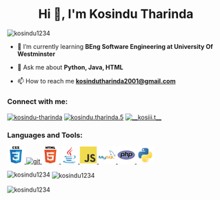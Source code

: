 <h1 align="center">Hi 👋, I'm Kosindu Tharinda</h1>
<p align="left"> <img src="https://komarev.com/ghpvc/?username=kosindu1234&label=Profile%20views&color=0e75b6&style=flat" alt="kosindu1234" /> </p>

- 🌱 I’m currently learning **BEng Software Engineering at University Of Westminster**

- 💬 Ask me about **Python, Java, HTML**

- 📫 How to reach me **kosindutharinda2001@gmail.com**

<h3 align="left">Connect with me:</h3>
<p align="left">
<a href="https://linkedin.com/in/kosindu-tharinda" target="blank"><img align="center" src="https://raw.githubusercontent.com/rahuldkjain/github-profile-readme-generator/master/src/images/icons/Social/linked-in-alt.svg" alt="kosindu-tharinda" height="30" width="40" /></a>
<a href="https://fb.com/kosindu.tharinda.5" target="blank"><img align="center" src="https://raw.githubusercontent.com/rahuldkjain/github-profile-readme-generator/master/src/images/icons/Social/facebook.svg" alt="kosindu.tharinda.5" height="30" width="40" /></a>
<a href="https://instagram.com/__kosiii.t__" target="blank"><img align="center" src="https://raw.githubusercontent.com/rahuldkjain/github-profile-readme-generator/master/src/images/icons/Social/instagram.svg" alt="__kosiii.t__" height="30" width="40" /></a>
</p>

<h3 align="left">Languages and Tools:</h3>
<p align="left"> <a href="https://www.w3schools.com/css/" target="_blank" rel="noreferrer"> <img src="https://raw.githubusercontent.com/devicons/devicon/master/icons/css3/css3-original-wordmark.svg" alt="css3" width="40" height="40"/> </a> <a href="https://git-scm.com/" target="_blank" rel="noreferrer"> <img src="https://www.vectorlogo.zone/logos/git-scm/git-scm-icon.svg" alt="git" width="40" height="40"/> </a> <a href="https://www.w3.org/html/" target="_blank" rel="noreferrer"> <img src="https://raw.githubusercontent.com/devicons/devicon/master/icons/html5/html5-original-wordmark.svg" alt="html5" width="40" height="40"/> </a> <a href="https://www.java.com" target="_blank" rel="noreferrer"> <img src="https://raw.githubusercontent.com/devicons/devicon/master/icons/java/java-original.svg" alt="java" width="40" height="40"/> </a> <a href="https://developer.mozilla.org/en-US/docs/Web/JavaScript" target="_blank" rel="noreferrer"> <img src="https://raw.githubusercontent.com/devicons/devicon/master/icons/javascript/javascript-original.svg" alt="javascript" width="40" height="40"/> </a> <a href="https://www.mysql.com/" target="_blank" rel="noreferrer"> <img src="https://raw.githubusercontent.com/devicons/devicon/master/icons/mysql/mysql-original-wordmark.svg" alt="mysql" width="40" height="40"/> </a> <a href="https://www.php.net" target="_blank" rel="noreferrer"> <img src="https://raw.githubusercontent.com/devicons/devicon/master/icons/php/php-original.svg" alt="php" width="40" height="40"/> </a> <a href="https://www.python.org" target="_blank" rel="noreferrer"> <img src="https://raw.githubusercontent.com/devicons/devicon/master/icons/python/python-original.svg" alt="python" width="40" height="40"/> </a> </p>

<p><img align="left" src="https://github-readme-stats.vercel.app/api/top-langs?username=kosindu1234&show_icons=true&locale=en&layout=compact" alt="kosindu1234" /></p>

<p>&nbsp;<img align="center" src="https://github-readme-stats.vercel.app/api?username=kosindu1234&show_icons=true&locale=en" alt="kosindu1234" /></p>

<p><img align="center" src="https://github-readme-streak-stats.herokuapp.com/?user=kosindu1234&" alt="kosindu1234" /></p>
